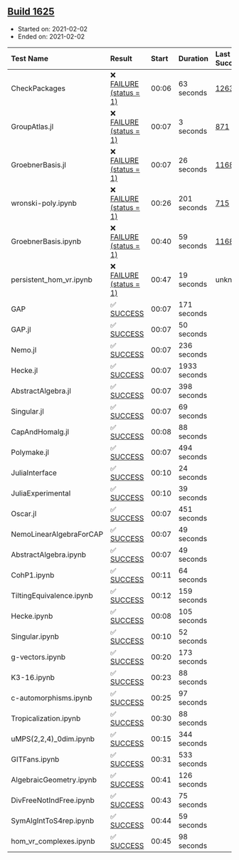## [Build 1625](https://oscarci.mathematik.uni-kl.de/job/oscar-stable/1625/)

* Started on: 2021-02-02
* Ended on: 2021-02-02

| Test Name    | Result | Start | Duration | Last Success | First Failure |
|:-------------|:-------|:------|:---------|:-------------|:--------------|
| CheckPackages | ❌ [FAILURE (status = 1)](https://oscarci.mathematik.uni-kl.de/job/oscar-stable/1625/artifact/logs/build-1625/CheckPackages.log) | 00:06 | 63 seconds | [1263](https://oscarci.mathematik.uni-kl.de/job/oscar-stable/1263/) | [1264](https://oscarci.mathematik.uni-kl.de/job/oscar-stable/1264/) |
| GroupAtlas.jl | ❌ [FAILURE (status = 1)](https://oscarci.mathematik.uni-kl.de/job/oscar-stable/1625/artifact/logs/build-1625/GroupAtlas.jl.log) | 00:07 | 3 seconds | [871](https://oscarci.mathematik.uni-kl.de/job/oscar-stable/871/) | [872](https://oscarci.mathematik.uni-kl.de/job/oscar-stable/872/) |
| GroebnerBasis.jl | ❌ [FAILURE (status = 1)](https://oscarci.mathematik.uni-kl.de/job/oscar-stable/1625/artifact/logs/build-1625/GroebnerBasis.jl.log) | 00:07 | 26 seconds | [1168](https://oscarci.mathematik.uni-kl.de/job/oscar-stable/1168/) | [1169](https://oscarci.mathematik.uni-kl.de/job/oscar-stable/1169/) |
| wronski-poly.ipynb | ❌ [FAILURE (status = 1)](https://oscarci.mathematik.uni-kl.de/job/oscar-stable/1625/artifact/logs/build-1625/wronski-poly.ipynb.log) | 00:26 | 201 seconds | [715](https://oscarci.mathematik.uni-kl.de/job/oscar-stable/715/) | [716](https://oscarci.mathematik.uni-kl.de/job/oscar-stable/716/) |
| GroebnerBasis.ipynb | ❌ [FAILURE (status = 1)](https://oscarci.mathematik.uni-kl.de/job/oscar-stable/1625/artifact/logs/build-1625/GroebnerBasis.ipynb.log) | 00:40 | 59 seconds | [1168](https://oscarci.mathematik.uni-kl.de/job/oscar-stable/1168/) | [1169](https://oscarci.mathematik.uni-kl.de/job/oscar-stable/1169/) |
| persistent_hom_vr.ipynb | ❌ [FAILURE (status = 1)](https://oscarci.mathematik.uni-kl.de/job/oscar-stable/1625/artifact/logs/build-1625/persistent_hom_vr.ipynb.log) | 00:47 | 19 seconds | unknown | unknown |
| GAP | ✅ [SUCCESS](https://oscarci.mathematik.uni-kl.de/job/oscar-stable/1625/artifact/logs/build-1625/GAP.log) | 00:07 | 171 seconds |  |  |
| GAP.jl | ✅ [SUCCESS](https://oscarci.mathematik.uni-kl.de/job/oscar-stable/1625/artifact/logs/build-1625/GAP.jl.log) | 00:07 | 50 seconds |  |  |
| Nemo.jl | ✅ [SUCCESS](https://oscarci.mathematik.uni-kl.de/job/oscar-stable/1625/artifact/logs/build-1625/Nemo.jl.log) | 00:07 | 236 seconds |  |  |
| Hecke.jl | ✅ [SUCCESS](https://oscarci.mathematik.uni-kl.de/job/oscar-stable/1625/artifact/logs/build-1625/Hecke.jl.log) | 00:07 | 1933 seconds |  |  |
| AbstractAlgebra.jl | ✅ [SUCCESS](https://oscarci.mathematik.uni-kl.de/job/oscar-stable/1625/artifact/logs/build-1625/AbstractAlgebra.jl.log) | 00:07 | 398 seconds |  |  |
| Singular.jl | ✅ [SUCCESS](https://oscarci.mathematik.uni-kl.de/job/oscar-stable/1625/artifact/logs/build-1625/Singular.jl.log) | 00:07 | 69 seconds |  |  |
| CapAndHomalg.jl | ✅ [SUCCESS](https://oscarci.mathematik.uni-kl.de/job/oscar-stable/1625/artifact/logs/build-1625/CapAndHomalg.jl.log) | 00:08 | 88 seconds |  |  |
| Polymake.jl | ✅ [SUCCESS](https://oscarci.mathematik.uni-kl.de/job/oscar-stable/1625/artifact/logs/build-1625/Polymake.jl.log) | 00:07 | 494 seconds |  |  |
| JuliaInterface | ✅ [SUCCESS](https://oscarci.mathematik.uni-kl.de/job/oscar-stable/1625/artifact/logs/build-1625/JuliaInterface.log) | 00:10 | 24 seconds |  |  |
| JuliaExperimental | ✅ [SUCCESS](https://oscarci.mathematik.uni-kl.de/job/oscar-stable/1625/artifact/logs/build-1625/JuliaExperimental.log) | 00:10 | 39 seconds |  |  |
| Oscar.jl | ✅ [SUCCESS](https://oscarci.mathematik.uni-kl.de/job/oscar-stable/1625/artifact/logs/build-1625/Oscar.jl.log) | 00:07 | 451 seconds |  |  |
| NemoLinearAlgebraForCAP | ✅ [SUCCESS](https://oscarci.mathematik.uni-kl.de/job/oscar-stable/1625/artifact/logs/build-1625/NemoLinearAlgebraForCAP.log) | 00:07 | 49 seconds |  |  |
| AbstractAlgebra.ipynb | ✅ [SUCCESS](https://oscarci.mathematik.uni-kl.de/job/oscar-stable/1625/artifact/logs/build-1625/AbstractAlgebra.ipynb.log) | 00:07 | 49 seconds |  |  |
| CohP1.ipynb | ✅ [SUCCESS](https://oscarci.mathematik.uni-kl.de/job/oscar-stable/1625/artifact/logs/build-1625/CohP1.ipynb.log) | 00:11 | 64 seconds |  |  |
| TiltingEquivalence.ipynb | ✅ [SUCCESS](https://oscarci.mathematik.uni-kl.de/job/oscar-stable/1625/artifact/logs/build-1625/TiltingEquivalence.ipynb.log) | 00:12 | 159 seconds |  |  |
| Hecke.ipynb | ✅ [SUCCESS](https://oscarci.mathematik.uni-kl.de/job/oscar-stable/1625/artifact/logs/build-1625/Hecke.ipynb.log) | 00:08 | 105 seconds |  |  |
| Singular.ipynb | ✅ [SUCCESS](https://oscarci.mathematik.uni-kl.de/job/oscar-stable/1625/artifact/logs/build-1625/Singular.ipynb.log) | 00:10 | 52 seconds |  |  |
| g-vectors.ipynb | ✅ [SUCCESS](https://oscarci.mathematik.uni-kl.de/job/oscar-stable/1625/artifact/logs/build-1625/g-vectors.ipynb.log) | 00:20 | 173 seconds |  |  |
| K3-16.ipynb | ✅ [SUCCESS](https://oscarci.mathematik.uni-kl.de/job/oscar-stable/1625/artifact/logs/build-1625/K3-16.ipynb.log) | 00:23 | 88 seconds |  |  |
| c-automorphisms.ipynb | ✅ [SUCCESS](https://oscarci.mathematik.uni-kl.de/job/oscar-stable/1625/artifact/logs/build-1625/c-automorphisms.ipynb.log) | 00:25 | 97 seconds |  |  |
| Tropicalization.ipynb | ✅ [SUCCESS](https://oscarci.mathematik.uni-kl.de/job/oscar-stable/1625/artifact/logs/build-1625/Tropicalization.ipynb.log) | 00:30 | 88 seconds |  |  |
| uMPS(2,2,4)_0dim.ipynb | ✅ [SUCCESS](https://oscarci.mathematik.uni-kl.de/job/oscar-stable/1625/artifact/logs/build-1625/uMPS-2-2-4-_0dim.ipynb.log) | 00:15 | 344 seconds |  |  |
| GITFans.ipynb | ✅ [SUCCESS](https://oscarci.mathematik.uni-kl.de/job/oscar-stable/1625/artifact/logs/build-1625/GITFans.ipynb.log) | 00:31 | 533 seconds |  |  |
| AlgebraicGeometry.ipynb | ✅ [SUCCESS](https://oscarci.mathematik.uni-kl.de/job/oscar-stable/1625/artifact/logs/build-1625/AlgebraicGeometry.ipynb.log) | 00:41 | 126 seconds |  |  |
| DivFreeNotIndFree.ipynb | ✅ [SUCCESS](https://oscarci.mathematik.uni-kl.de/job/oscar-stable/1625/artifact/logs/build-1625/DivFreeNotIndFree.ipynb.log) | 00:43 | 75 seconds |  |  |
| SymAlgIntToS4rep.ipynb | ✅ [SUCCESS](https://oscarci.mathematik.uni-kl.de/job/oscar-stable/1625/artifact/logs/build-1625/SymAlgIntToS4rep.ipynb.log) | 00:44 | 59 seconds |  |  |
| hom_vr_complexes.ipynb | ✅ [SUCCESS](https://oscarci.mathematik.uni-kl.de/job/oscar-stable/1625/artifact/logs/build-1625/hom_vr_complexes.ipynb.log) | 00:45 | 98 seconds |  |  |
